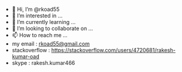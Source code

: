 - 👋 Hi, I’m @rkoad55
- 👀 I’m interested in ...
- 🌱 I’m currently learning ...
- 💞️ I’m looking to collaborate on ...
- 📫 How to reach me ...
- my email : rkoad55@gmail.com
- stackoverflow : https://stackoverflow.com/users/4720681/rakesh-kumar-oad
- skype : rakesh.kumar466

<!---
rkoad55/rkoad55 is a ✨ special ✨ repository because its `README.md` (this file) appears on your GitHub profile.
You can click the Preview link to take a look at your changes.
--->

